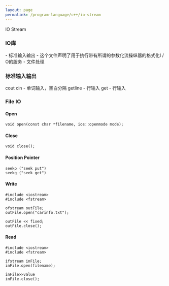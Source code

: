 ```yaml
---
layout: page
permalink: /program-language/c++/io-stream
---
```


IO Stream

### IO库
<iostream> - 标准输入输出
<iomanip> - 这个文件声明了用于执行带有所谓的参数化流操纵器的格式化I / O的服务
<fstream> - 文件处理

### 标准输入输出
cout 
cin - 单词输入，空白分隔
getline - 行输入
get - 行输入

### File IO

#### Open

	void open(const char *filename, ios::openmode mode);

#### Close

	void close();

#### Position Pointer

	seekp ("seek put") 
	seekg ("seek get")

#### Write

    #include <iostream>
    #include <fstream>
    
    ofstream outFile;
    outFile.open("carinfo.txt");

    outFile << fixed;
    outFile.close();

#### Read
    
    #include <iostream>
    #include <fstream>

    ifstream inFile;
    inFile.open(filename);

    inFile>>value
    inFile.close();

    
